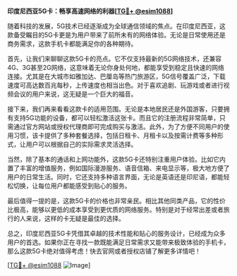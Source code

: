 **印度尼西亚5G卡：畅享高速网络的利器[[TG💪+ @esim1088](https://t.me/s/esim1088)]**

随着科技的发展，5G技术已经逐渐成为全球通信领域的焦点。在印度尼西亚，这款备受瞩目的5G卡更是为用户带来了前所未有的网络体验。无论是日常使用还是商务需求，这款手机卡都能满足你的各种期待。

首先，让我们来聊聊这款5G卡的亮点。它不仅支持最新的5G网络技术，还兼容4G、3G甚至2G网络，这意味着无论你身处何地，都能享受到稳定且快速的网络连接。尤其是在大城市如雅加达、巴厘岛等热门旅游区，5G信号覆盖广泛，下载速度可高达数百兆每秒，上传速度也相当出色。对于喜欢追剧、玩游戏或者进行视频会议的用户来说，这无疑是一个巨大的福音。

接下来，我们再来看看这款卡的适用范围。无论是本地居民还是外国游客，只要拥有支持5G功能的设备，都可以轻松激活这张卡。而且它的注册流程非常简单，只需通过官方网站或授权代理商即可完成购买与激活。此外，为了方便不同用户的使用习惯，该卡提供了多种套餐选择，包括日租卡、月租卡以及按需计费等多种形式，让用户可以根据自己的实际需求灵活选择。

当然，除了基本的通话和上网功能外，这款5G卡还特别注重用户体验。比如它内置了丰富的增值服务，例如国际漫游服务、语音信箱、来电显示等，极大地方便了用户的日常生活。同时，它还支持多种语言界面，无论是英语还是印尼语，都能轻松切换，让每位用户都能感受到贴心的服务。

最后值得一提的是，这款5G卡的价格也非常亲民。相比其他同类产品，它的性价比极高，能够以更低的成本享受到更优质的网络服务。特别是对于经常出差或者旅行的人来说，这样的卡无疑是最佳的选择。

总之，印度尼西亚5G卡凭借其卓越的技术性能和贴心的服务设计，已经成为众多用户的首选。如果你正在寻找一款既能满足日常需求又能带来极致体验的手机卡，那么这款5G卡绝对值得考虑！快去官网或者授权店铺了解更多详情吧！

[[TG💪+ @esim1088](https://t.me/s/esim1088) ![Image](https://i.postimg.cc/4NQfJmqS/Snipaste-2025-05-13-00-14-12.png)]